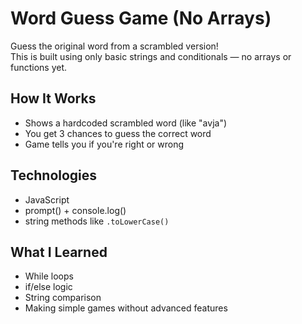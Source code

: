 # Word Guess Game (No Arrays)

Guess the original word from a scrambled version!  
This is built using only basic strings and conditionals — no arrays or functions yet.

## How It Works
- Shows a hardcoded scrambled word (like "avja")
- You get 3 chances to guess the correct word
- Game tells you if you're right or wrong

## Technologies
- JavaScript
- prompt() + console.log()
- string methods like `.toLowerCase()`

## What I Learned
- While loops
- if/else logic
- String comparison
- Making simple games without advanced features
